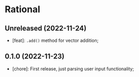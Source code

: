 # Rational

## Unreleased (2022-11-24)

- [feat]: `.add()` method for vector addition;

## 0.1.0 (2022-11-23)

- [chore]: First release, just parsing user input functionality;
